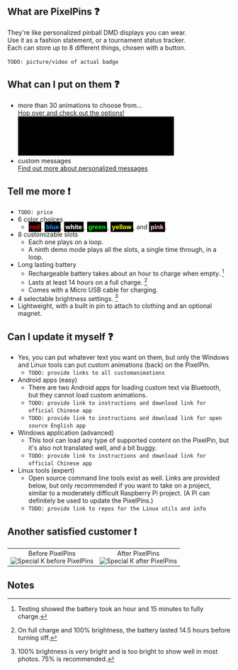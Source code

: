 ## What are PixelPins :question:
They're like personalized pinball DMD displays you can wear. \
Use it as a fashion statement, or a tournament status tracker. \
Each can store up to 8 different things, chosen with a button.

`TODO: picture/video of actual badge`

## What can I put on them :question:
- more than 30 animations to choose from... \
  [Hop over and check out the options!](art/) \
  <kbd><a href="art/"><img src="images/Frogger_PREVIEW.gif"></a></kbd>
- custom messages \
  [Find out more about personalized messages](custom_text/)

## Tell me more :exclamation:
- `TODO: price`
- 6 color choices
  - <span style="background-color:#000;color:red;font-weight:bold;padding:3px">red</span>, <span style="background-color:#000;color:dodgerblue;font-weight:bold;padding:3px">blue</span>, <span style="background-color:#000;color:white;font-weight:bold;padding:3px">white</span>, <span style="background-color:#000;color:lime;font-weight:bold;padding:3px">green</span>, <span style="background-color:#000;color:yellow;font-weight:bold;padding:3px">yellow</span>, and <span style="background-color:#000;color:pink;font-weight:bold;padding:3px">pink</span>.
- 8 customizable slots
  - Each one plays on a loop.
  - A ninth demo mode plays all the slots, a single time through, in a loop.
- Long lasting battery
  - Rechargeable battery takes about an hour to charge when empty. [^2]
  - Lasts at least 14 hours on a full charge. [^3]
  - Comes with a Micro USB cable for charging.
- 4 selectable brightness settings. [^4]
- Lightweight, with a built in pin to attach to clothing and an optional magnet.

## Can I update it myself :question:
- Yes, you can put whatever text you want on them, but only the Windows and Linux tools can put custom animations (back) on the PixelPin.
  - `TODO: provide links to all customanimations`
- Android apps (easy)
  - There are two Android apps for loading custom text via Bluetooth, but they cannot load custom animations.
  - `TODO: provide link to instructions and download link for official Chinese app`
  - `TODO: provide link to instructions and download link for open source English app`
- Windows application (advanced)
  - This tool can load any type of supported content on the PixelPin, but it's also not translated well, and a bit buggy.
  - `TODO: provide link to instructions and download link for official Chinese app`
- Linux tools (expert)
  - Open source command line tools exist as well. Links are provided below, but only recommended if you want to take on a project, similar to a moderately difficult Raspberry Pi project. (A Pi can definitely be used to update the PixelPins.)
  - `TODO: provide link to repos for the Linux utils and info`

## Another satisfied customer :exclamation:

|  |  |
|:---:|:---:|
|Before PixelPins<br/><img src="https://github.com/madcock/PixelPins/assets/2106838/68e4d674-3801-4fff-88f3-3521466ecc75" alt="Special K before PixelPins" width="240" height="322">|After PixelPins<br/><img src="https://github.com/madcock/PixelPins/assets/2106838/91404f92-4d0a-407d-bd2e-e88741ffbc3e" alt="Special K after PixelPins" width="240" height="322">|

## Notes

[^1]: Press the button to manually change your stike count and status. These things don't have WiFi, so can't update automatically.
[^2]: Testing showed the battery took an hour and 15 minutes to fully charge.
[^3]: On full charge and 100% brightness, the battery lasted 14.5 hours before turning off.
[^4]: 100% brightness is *very* bright and is too bright to show well in most photos. 75% is recommended.
